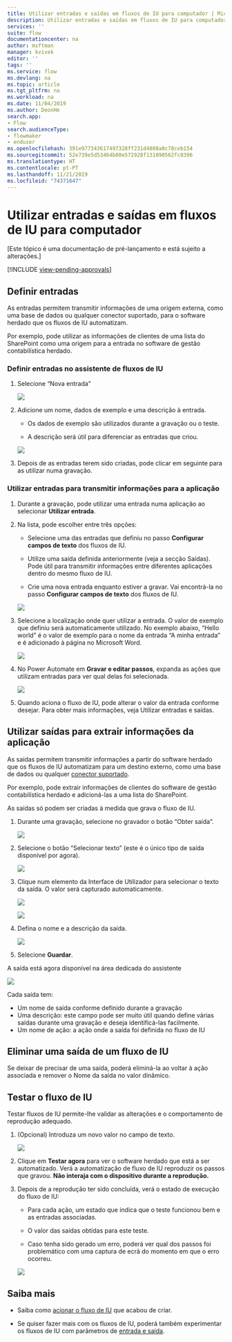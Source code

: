 ```yaml
---
title: Utilizar entradas e saídas em fluxos de IU para computador | Microsoft Docs
description: Utilizar entradas e saídas em fluxos de IU para computador.
services: ''
suite: flow
documentationcenter: na
author: msftman
manager: kvivek
editor: ''
tags: ''
ms.service: flow
ms.devlang: na
ms.topic: article
ms.tgt_pltfrm: na
ms.workload: na
ms.date: 11/04/2019
ms.author: DeonHe
search.app:
- Flow
search.audienceType:
- flowmaker
- enduser
ms.openlocfilehash: 391e977343617497328ff231d4808a0c78ceb154
ms.sourcegitcommit: 52e739e5d53464b80e572928f131890562fc0396
ms.translationtype: HT
ms.contentlocale: pt-PT
ms.lasthandoff: 11/21/2019
ms.locfileid: "74371647"
---
```

# <a name="use-inputs-and-outputs-in-desktop-ui-flows"></a>Utilizar entradas e saídas em fluxos de IU para computador

[Este tópico é uma documentação de pré-lançamento e está sujeito a alterações.]

[!INCLUDE [view-pending-approvals](../includes/cc-rebrand.md)]

## <a name="define-inputs"></a>Definir entradas

As entradas permitem transmitir informações de uma origem externa, como uma base de dados ou qualquer conector suportado, para o software herdado que os fluxos de IU automatizam.

Por exemplo, pode utilizar as informações de clientes de uma lista do SharePoint como uma origem para a entrada no software de gestão contabilística herdado.

### <a name="define-inputs-in-the-ui-flows-wizard"></a>Definir entradas no assistente de fluxos de IU

1. Selecione “Nova entrada”

   ![](../media/inputs-outputs-desktop/2eb6313a0e966f1fbfc352445b89ee39.png)

1. Adicione um nome, dados de exemplo e uma descrição à entrada.

    - Os dados de exemplo são utilizados durante a gravação ou o teste.

    - A descrição será útil para diferenciar as entradas que criou.

   ![](../media/inputs-outputs-desktop/e33d206bf2158228277a276261c49785.png)

1.  Depois de as entradas terem sido criadas, pode clicar em seguinte para as utilizar numa gravação.

### <a name="use-inputs-to-pass-information-to-the-application"></a>Utilizar entradas para transmitir informações para a aplicação

1. Durante a gravação, pode utilizar uma entrada numa aplicação ao selecionar **Utilizar entrada**.

1. Na lista, pode escolher entre três opções:

    - Selecione uma das entradas que definiu no passo **Configurar campos de texto** dos fluxos de IU.

    - Utilize uma saída definida anteriormente (veja a secção Saídas). Pode útil para transmitir informações entre diferentes aplicações dentro do mesmo fluxo de IU.

    - Crie uma nova entrada enquanto estiver a gravar. Vai encontrá-la no passo **Configurar campos de texto** dos fluxos de IU.

   ![](../media/inputs-outputs-desktop/de36baa0f85d5a19304e1606de25aa3e.png)

1. Selecione a localização onde quer utilizar a entrada. O valor de exemplo que definiu será automaticamente utilizado. No exemplo abaixo, “Hello world” é o valor de exemplo para o nome da entrada “A minha entrada” e é adicionado à página no Microsoft Word.  
    
    ![](../media/inputs-outputs-desktop/d6b74dc86f38c51cf1daa0582ff0cc33.png)

1. No Power Automate em **Gravar e editar passos**, expanda as ações que utilizam entradas para ver qual delas foi selecionada.

   ![](../media/inputs-outputs-desktop/340aa71942b618431b0455b632f76f52.png)

1. Quando aciona o fluxo de IU, pode alterar o valor da entrada conforme desejar. Para obter mais informações, veja Utilizar entradas e saídas.

## <a name="use-outputs-to-extract-information-from-the-app"></a>Utilizar saídas para extrair informações da aplicação

As saídas permitem transmitir informações a partir do software herdado que os fluxos de IU automatizam para um destino externo, como uma base de dados ou qualquer [conector suportado](https://flow.microsoft.com/connectors/).

Por exemplo, pode extrair informações de clientes do software de gestão contabilística herdado e adicioná-las a uma lista do SharePoint.

As saídas só podem ser criadas à medida que grava o fluxo de IU.

1. Durante uma gravação, selecione no gravador o botão “Obter saída”.

   ![](../media/inputs-outputs-desktop/13f8dfca19c0ed04ca2a0f87bf7055ea.png)

1. Selecione o botão “Selecionar texto” (este é o único tipo de saída disponível por agora).

   ![](../media/inputs-outputs-desktop/2845b73ee807a5be747c1dc494570ab7.png)

1. Clique num elemento da Interface de Utilizador para selecionar o texto da saída. O valor será capturado automaticamente.

   ![](../media/inputs-outputs-desktop/7df19b56aadcd0aef207c7372a04b3c6.png)

   ![](../media/inputs-outputs-desktop/af55a0bf39d805b154a783eff3de131b.png)

1. Defina o nome e a descrição da saída.

   ![](../media/inputs-outputs-desktop/a083579ee011dfb76aa21fac116796a3.png)

1. Selecione **Guardar**. 

A saída está agora disponível na área dedicada do assistente

   ![](../media/inputs-outputs-desktop/b9f396de0b5893c5a3152b592911f67a.png)

Cada saída tem:

-  Um nome de saída conforme definido durante a gravação
-  Uma descrição: este campo pode ser muito útil quando define várias saídas durante uma gravação e deseja identificá-las facilmente.
-  Um nome de ação: a ação onde a saída foi definida no fluxo de IU

## <a name="delete-an-output-from-a-ui-flow"></a>Eliminar uma saída de um fluxo de IU

Se deixar de precisar de uma saída, poderá eliminá-la ao voltar à ação associada e remover o Nome da saída no valor dinâmico.

## <a name="test-your-ui-flow"></a>Testar o fluxo de IU

Testar fluxos de IU permite-lhe validar as alterações e o comportamento de reprodução adequado.

1. (Opcional) Introduza um novo valor no campo de texto. 
    
    ![](../media/inputs-outputs-desktop/0b4aef639c4ab30b93413e1e7a5e662d.png)

1. Clique em **Testar agora** para ver o software herdado que está a ser automatizado. Verá a automatização de fluxo de IU reproduzir os passos que gravou. **Não interaja com o dispositivo durante a reprodução.**

1. Depois de a reprodução ter sido concluída, verá o estado de execução do fluxo de IU:

    - Para cada ação, um estado que indica que o teste funcionou bem e as entradas associadas.

    - O valor das saídas obtidas para este teste.

    - Caso tenha sido gerado um erro, poderá ver qual dos passos foi problemático com uma captura de ecrã do momento em que o erro ocorreu.

   ![](../media/inputs-outputs-desktop/85056d7942d12a5408005f5b683d432b.png)

## <a name="learn-more"></a>Saiba mais

- Saiba como [acionar o fluxo de IU](run-ui-flow.md) que acabou de criar.

- Se quiser fazer mais com os fluxos de IU, poderá também experimentar os fluxos de IU com parâmetros de [entrada e saída](inputs-outputs-web.md).


